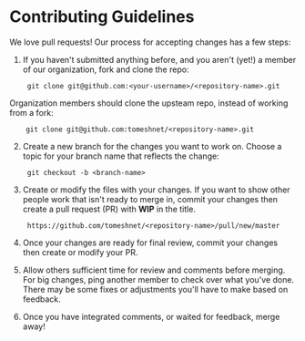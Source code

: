 # Contributing Guidelines

We love pull requests! Our process for accepting changes has a few steps:

1. If you haven't submitted anything before, and you aren't (yet!) a member of our organization, fork and clone the repo:

        git clone git@github.com:<your-username>/<repository-name>.git

Organization members should clone the upsteam repo, instead of working from a fork:

        git clone git@github.com:tomeshnet/<repository-name>.git

2. Create a new branch for the changes you want to work on. Choose a topic for your branch name that reflects the change:

        git checkout -b <branch-name>

3. Create or modify the files with your changes. If you want to show other people work that isn't ready to merge in, commit your changes then create a pull request (PR) with __WIP__ in the title.

        https://github.com/tomeshnet/<repository-name>/pull/new/master

4. Once your changes are ready for final review, commit your changes then create or modify your PR.

5. Allow others sufficient time for review and comments before merging. For big changes, ping another member to check over what you've done. There may be some fixes or adjustments you'll have to make based on feedback.

6. Once you have integrated comments, or waited for feedback, merge away!

